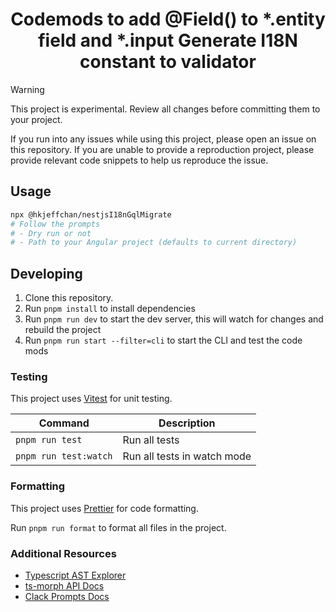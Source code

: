 <h1 align="center">
  Codemods to add @Field() to *.entity field and *.input 
  Generate I18N constant to validator
</h1>

> [!WARNING]
> This project is experimental. Review all changes before committing them to your project.

If you run into any issues while using this project, please open an issue on this repository. If you are unable to provide a reproduction project, please provide relevant code snippets to help us reproduce the issue.

## Usage

```bash
npx @hkjeffchan/nestjsI18nGqlMigrate
# Follow the prompts
# - Dry run or not
# - Path to your Angular project (defaults to current directory)
```

## Developing

1. Clone this repository.
2. Run `pnpm install` to install dependencies
3. Run `pnpm run dev` to start the dev server, this will watch for changes and rebuild the project
4. Run `pnpm run start --filter=cli` to start the CLI and test the code mods

### Testing

This project uses [Vitest](https://vitest.dev/) for unit testing.

| Command               | Description                 |
| --------------------- | --------------------------- |
| `pnpm run test`       | Run all tests               |
| `pnpm run test:watch` | Run all tests in watch mode |

### Formatting

This project uses [Prettier](https://prettier.io/) for code formatting.

Run `pnpm run format` to format all files in the project.

### Additional Resources

- [Typescript AST Explorer](https://ts-ast-viewer.com/)
- [ts-morph API Docs](https://ts-morph.com/)
- [Clack Prompts Docs](https://github.com/natemoo-re/clack/tree/main/packages/prompts#readme)

